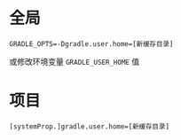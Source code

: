 # 全局

```properties title:'gradle安装目录/bin/gradle'
GRADLE_OPTS=-Dgradle.user.home=[新缓存目录]
```

或修改环境变量 `GRADLE_USER_HOME` 值
# 项目

```properties title:gradle.properties
[systemProp.]gradle.user.home=[新缓存目录]
```

‍
